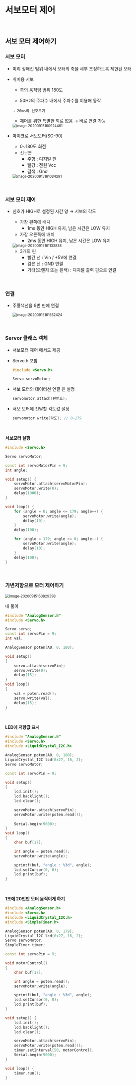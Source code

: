 # 서보모터 제어

<br>

## 서보 모터 제어하기

### 서보 모터

-   미리 정해진 범위 내에서 모터의 축을 세부 조정하도록 제한된 모터

-   취미용 서보

    -   축의 움직임 범위 180도

    -    50Hz의 주파수 내에서 주파수를 이용해 동작

        → 20ms의 신호주기

    -   제어를 위한 특별한 회로 없음 → 바로 연결 가능

    <img src="02.서보모터.assets/image-20200915160924461.png" alt="image-20200915160924461" style="zoom:80%;" />

-   마이크로 서보모터(SG-90)

    -   0~180도 회전
    -   선구분
        -   주항 : 디지털 핀
        -   빨강 : 전원 Vcc
        -   갈색 : Gnd

    <img src="02.서보모터.assets/image-20200915161034291.png" alt="image-20200915161034291" style="zoom:80%;" />

  <br>

### 서보 모터 제어

-   신호가 HIGH로 설정된 시간 양 → 서보의 각도

    -   가장 왼쪽에 배치
        -   1ms 동안 HIGH 유지, 남은 시간은 LOW 유지
    -   가장 오른쪽에 배치
        -   2ms 동안 HIGH 유지, 남은 시간은 LOW 유지

    <img src="02.서보모터.assets/image-20200915161133838.png" alt="image-20200915161133838" style="zoom:80%;" />

    -   3개의 핀
        -   빨간 선 : Vin / +5V에 연결
        -   검은 선 : GND 연결
        -   기타(오렌지 또는 흰색) : 디지털 출력 핀으로 연결

  <br>

### 연결

-   주황색선을 9번 핀에 연결

    <img src="02.서보모터.assets/image-20200915161552424.png" alt="image-20200915161552424" style="zoom:80%;" />

  <br>

### Servor 클래스 객체

-   서보모터 제어 메서드 제공

-   Servo.h 포함

    ```c++
    #include <Servo.h>
    
    Servo servoMotor;
    ```

-   서보 모터의 데이터선 연결 핀 설정

    ```c++
    servomotor.attach(핀번호);
    ```

-   서보 모터에 전달할 각도값 설정

    ```c++
    servomotor.write(각도); // 0~179
    ```

  <br>

**서보모터 실행**

```c++
#include <Servo.h>

Servo servoMotor;

const int servoMotorPin = 9;
int angle;

void setup() {
    servoMotor.attach(servoMotorPin);
    servoMotor.write(0);
    delay(1000);
}

void loop() {
    for (angle = 0; angle <= 179; angle++) {
        servoMotor.write(angle);
        delay(10);
    }
    delay(100);

    for (angle = 179; angle >= 0; angle--) {
        servoMotor.write(angle);
        delay(10);
    }
    delay(100);
}
```

  <br>

### 가변저항으로 모터 제어하기

<img src="02.서보모터.assets/image-20200915163829398.png" alt="image-20200915163829398" style="zoom:80%;" />

내 풀이

```c++
#include "AnalogSensor.h"
#include <Servo.h>

Servo servo;
const int servoPin = 9;
int val;

AnalogSensor poten(A0, 0, 180);

void setup()
{
    servo.attach(servoPin);
    servo.write(0);
    delay(15);
}
void loop()
{
    val = poten.read();
    servo.write(val);
    delay(15);
}
```

  <br>

**LED에 저항값 표시**

```c++
#include "AnalogSensor.h"
#include <Servo.h>
#include <LiquidCrystal_I2C.h>

AnalogSensor poten(A0, 0, 180);
LiquidCrystal_I2C lcd(0x27, 16, 2);
Servo servoMotor;

const int servoPin = 9;

void setup()
{   
    lcd.init();
    lcd.backlight();
    lcd.clear();

    servoMotor.attach(servoPin);
    servoMotor.write(poten.read());
    
    Serial.begin(9600);
}
void loop()
{   
    char buf[17];

    int angle = poten.read();
    servoMotor.write(angle);

    sprintf(buf, "angle : %3d", angle);
    lcd.setCursor(0, 0);
    lcd.print(buf);
}
```

  <br>

**1초에 20번만 모터 움직이게 하기**

```c++
#include <AnalogSensor.h>
#include <Servo.h>
#include <LiquidCrystal_I2C.h>
#include <SimpleTimer.h>

AnalogSensor poten(A0, 0, 179);
LiquidCrystal_I2C lcd(0x27, 16, 2);
Servo servoMotor;
SimpleTimer timer;

const int servoPin = 9;

void motorControl()
{   
    char buf[17];

    int angle = poten.read();
    servoMotor.write(angle);

    sprintf(buf, "angle : %3d", angle);
    lcd.setCursor(0, 0);
    lcd.print(buf);
}

void setup() {   
    lcd.init();
    lcd.backlight();
    lcd.clear();

    servoMotor.attach(servoPin);
    servoMotor.write(poten.read());
    timer.setInterval(50, motorControl);
    Serial.begin(9600);
}

void loop() {
    timer.run();
}
```




